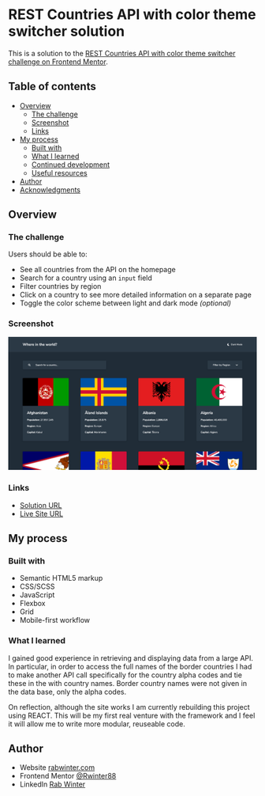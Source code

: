 # REST Countries API with color theme switcher solution

This is a solution to the [REST Countries API with color theme switcher challenge on Frontend Mentor](https://www.frontendmentor.io/challenges/rest-countries-api-with-color-theme-switcher-5cacc469fec04111f7b848ca).  

## Table of contents

- [Overview](#overview)
  - [The challenge](#the-challenge)
  - [Screenshot](#screenshot)
  - [Links](#links)
- [My process](#my-process)
  - [Built with](#built-with)
  - [What I learned](#what-i-learned)
  - [Continued development](#continued-development)
  - [Useful resources](#useful-resources)
- [Author](#author)
- [Acknowledgments](#acknowledgments)

## Overview

### The challenge

Users should be able to:

- See all countries from the API on the homepage
- Search for a country using an `input` field
- Filter countries by region
- Click on a country to see more detailed information on a separate page
- Toggle the color scheme between light and dark mode *(optional)*

### Screenshot

![](./assets/thumbnail.png)

### Links

- [Solution URL](https://github.com/RabWinter/rest-countries-api)
- [Live Site URL](https://rest-countries-api-henna.vercel.app/)

## My process

### Built with

- Semantic HTML5 markup
- CSS/SCSS
- JavaScript
- Flexbox
- Grid
- Mobile-first workflow

### What I learned

I gained good experience in retrieving and displaying data from a large API. In particular, in order to access the full names of the border countries I had to make another API call specifically for the country alpha codes and tie these in the with country names. Border country names were not given in the data base, only the alpha codes.

On reflection, although the site works I am currently rebuilding this project using REACT. This will be my first real venture with the framework and I feel it will allow me to write more modular, reuseable code.

## Author

- Website [rabwinter.com](https://rabwinter.com)
- Frontend Mentor [@Rwinter88](https://www.frontendmentor.io/profile/Rwinter88)
- LinkedIn [Rab Winter](https://www.linkedin.com/in/rab-winter-4498a977/)
